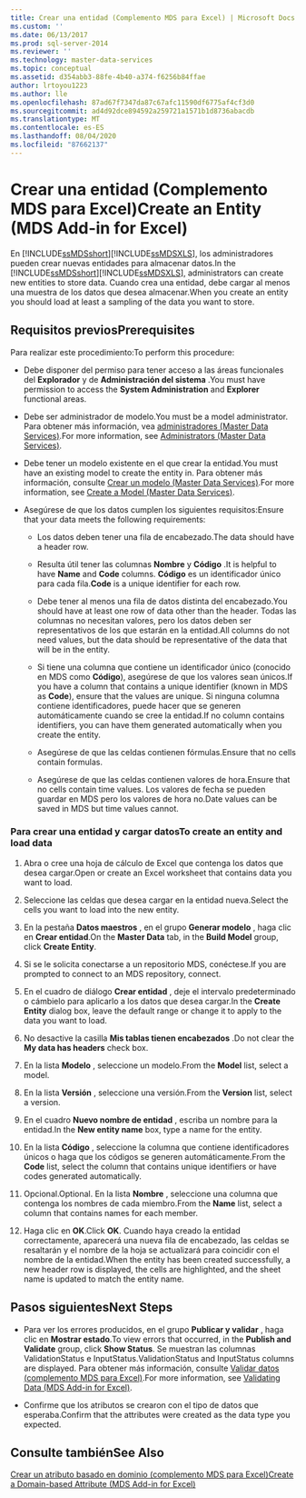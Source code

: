 ```yaml
---
title: Crear una entidad (Complemento MDS para Excel) | Microsoft Docs
ms.custom: ''
ms.date: 06/13/2017
ms.prod: sql-server-2014
ms.reviewer: ''
ms.technology: master-data-services
ms.topic: conceptual
ms.assetid: d354abb3-88fe-4b40-a374-f6256b84ffae
author: lrtoyou1223
ms.author: lle
ms.openlocfilehash: 87ad67f7347da87c67afc11590df6775af4cf3d0
ms.sourcegitcommit: ad4d92dce894592a259721a1571b1d8736abacdb
ms.translationtype: MT
ms.contentlocale: es-ES
ms.lasthandoff: 08/04/2020
ms.locfileid: "87662137"
---
```

# <a name="create-an-entity-mds-add-in-for-excel"></a><span data-ttu-id="844aa-102">Crear una entidad (Complemento MDS para Excel)</span><span class="sxs-lookup"><span data-stu-id="844aa-102">Create an Entity (MDS Add-in for Excel)</span></span>
  <span data-ttu-id="844aa-103">En [!INCLUDE[ssMDSshort](../../includes/ssmdsshort-md.md)][!INCLUDE[ssMDSXLS](../../includes/ssmdsxls-md.md)], los administradores pueden crear nuevas entidades para almacenar datos.</span><span class="sxs-lookup"><span data-stu-id="844aa-103">In the [!INCLUDE[ssMDSshort](../../includes/ssmdsshort-md.md)][!INCLUDE[ssMDSXLS](../../includes/ssmdsxls-md.md)], administrators can create new entities to store data.</span></span> <span data-ttu-id="844aa-104">Cuando crea una entidad, debe cargar al menos una muestra de los datos que desea almacenar.</span><span class="sxs-lookup"><span data-stu-id="844aa-104">When you create an entity you should load at least a sampling of the data you want to store.</span></span>  
  
## <a name="prerequisites"></a><span data-ttu-id="844aa-105">Requisitos previos</span><span class="sxs-lookup"><span data-stu-id="844aa-105">Prerequisites</span></span>  
 <span data-ttu-id="844aa-106">Para realizar este procedimiento:</span><span class="sxs-lookup"><span data-stu-id="844aa-106">To perform this procedure:</span></span>  
  
-   <span data-ttu-id="844aa-107">Debe disponer del permiso para tener acceso a las áreas funcionales del **Explorador** y de **Administración del sistema** .</span><span class="sxs-lookup"><span data-stu-id="844aa-107">You must have permission to access the **System Administration** and **Explorer** functional areas.</span></span>  
  
-   <span data-ttu-id="844aa-108">Debe ser administrador de modelo.</span><span class="sxs-lookup"><span data-stu-id="844aa-108">You must be a model administrator.</span></span> <span data-ttu-id="844aa-109">Para obtener más información, vea [administradores &#40;Master Data Services&#41;](../administrators-master-data-services.md).</span><span class="sxs-lookup"><span data-stu-id="844aa-109">For more information, see [Administrators &#40;Master Data Services&#41;](../administrators-master-data-services.md).</span></span>  
  
-   <span data-ttu-id="844aa-110">Debe tener un modelo existente en el que crear la entidad.</span><span class="sxs-lookup"><span data-stu-id="844aa-110">You must have an existing model to create the entity in.</span></span> <span data-ttu-id="844aa-111">Para obtener más información, consulte [Crear un modelo &#40;Master Data Services&#41;](../create-a-model-master-data-services.md).</span><span class="sxs-lookup"><span data-stu-id="844aa-111">For more information, see [Create a Model &#40;Master Data Services&#41;](../create-a-model-master-data-services.md).</span></span>  
  
-   <span data-ttu-id="844aa-112">Asegúrese de que los datos cumplen los siguientes requisitos:</span><span class="sxs-lookup"><span data-stu-id="844aa-112">Ensure that your data meets the following requirements:</span></span>  
  
    -   <span data-ttu-id="844aa-113">Los datos deben tener una fila de encabezado.</span><span class="sxs-lookup"><span data-stu-id="844aa-113">The data should have a header row.</span></span>  
  
    -   <span data-ttu-id="844aa-114">Resulta útil tener las columnas **Nombre** y **Código** .</span><span class="sxs-lookup"><span data-stu-id="844aa-114">It is helpful to have **Name** and **Code** columns.</span></span> <span data-ttu-id="844aa-115">**Código** es un identificador único para cada fila.</span><span class="sxs-lookup"><span data-stu-id="844aa-115">**Code** is a unique identifier for each row.</span></span>  
  
    -   <span data-ttu-id="844aa-116">Debe tener al menos una fila de datos distinta del encabezado.</span><span class="sxs-lookup"><span data-stu-id="844aa-116">You should have at least one row of data other than the header.</span></span> <span data-ttu-id="844aa-117">Todas las columnas no necesitan valores, pero los datos deben ser representativos de los que estarán en la entidad.</span><span class="sxs-lookup"><span data-stu-id="844aa-117">All columns do not need values, but the data should be representative of the data that will be in the entity.</span></span>  
  
    -   <span data-ttu-id="844aa-118">Si tiene una columna que contiene un identificador único (conocido en MDS como **Código**), asegúrese de que los valores sean únicos.</span><span class="sxs-lookup"><span data-stu-id="844aa-118">If you have a column that contains a unique identifier (known in MDS as **Code**), ensure that the values are unique.</span></span> <span data-ttu-id="844aa-119">Si ninguna columna contiene identificadores, puede hacer que se generen automáticamente cuando se cree la entidad.</span><span class="sxs-lookup"><span data-stu-id="844aa-119">If no column contains identifiers, you can have them generated automatically when you create the entity.</span></span>  
  
    -   <span data-ttu-id="844aa-120">Asegúrese de que las celdas contienen fórmulas.</span><span class="sxs-lookup"><span data-stu-id="844aa-120">Ensure that no cells contain formulas.</span></span>  
  
    -   <span data-ttu-id="844aa-121">Asegúrese de que las celdas contienen valores de hora.</span><span class="sxs-lookup"><span data-stu-id="844aa-121">Ensure that no cells contain time values.</span></span> <span data-ttu-id="844aa-122">Los valores de fecha se pueden guardar en MDS pero los valores de hora no.</span><span class="sxs-lookup"><span data-stu-id="844aa-122">Date values can be saved in MDS but time values cannot.</span></span>  
  
### <a name="to-create-an-entity-and-load-data"></a><span data-ttu-id="844aa-123">Para crear una entidad y cargar datos</span><span class="sxs-lookup"><span data-stu-id="844aa-123">To create an entity and load data</span></span>  
  
1.  <span data-ttu-id="844aa-124">Abra o cree una hoja de cálculo de Excel que contenga los datos que desea cargar.</span><span class="sxs-lookup"><span data-stu-id="844aa-124">Open or create an Excel worksheet that contains data you want to load.</span></span>  
  
2.  <span data-ttu-id="844aa-125">Seleccione las celdas que desea cargar en la entidad nueva.</span><span class="sxs-lookup"><span data-stu-id="844aa-125">Select the cells you want to load into the new entity.</span></span>  
  
3.  <span data-ttu-id="844aa-126">En la pestaña **Datos maestros** , en el grupo **Generar modelo** , haga clic en **Crear entidad**.</span><span class="sxs-lookup"><span data-stu-id="844aa-126">On the **Master Data** tab, in the **Build Model** group, click **Create Entity**.</span></span>  
  
4.  <span data-ttu-id="844aa-127">Si se le solicita conectarse a un repositorio MDS, conéctese.</span><span class="sxs-lookup"><span data-stu-id="844aa-127">If you are prompted to connect to an MDS repository, connect.</span></span>  
  
5.  <span data-ttu-id="844aa-128">En el cuadro de diálogo **Crear entidad** , deje el intervalo predeterminado o cámbielo para aplicarlo a los datos que desea cargar.</span><span class="sxs-lookup"><span data-stu-id="844aa-128">In the **Create Entity** dialog box, leave the default range or change it to apply to the data you want to load.</span></span>  
  
6.  <span data-ttu-id="844aa-129">No desactive la casilla **Mis tablas tienen encabezados** .</span><span class="sxs-lookup"><span data-stu-id="844aa-129">Do not clear the **My data has headers** check box.</span></span>  
  
7.  <span data-ttu-id="844aa-130">En la lista **Modelo** , seleccione un modelo.</span><span class="sxs-lookup"><span data-stu-id="844aa-130">From the **Model** list, select a model.</span></span>  
  
8.  <span data-ttu-id="844aa-131">En la lista **Versión** , seleccione una versión.</span><span class="sxs-lookup"><span data-stu-id="844aa-131">From the **Version** list, select a version.</span></span>  
  
9. <span data-ttu-id="844aa-132">En el cuadro **Nuevo nombre de entidad** , escriba un nombre para la entidad.</span><span class="sxs-lookup"><span data-stu-id="844aa-132">In the **New entity name** box, type a name for the entity.</span></span>  
  
10. <span data-ttu-id="844aa-133">En la lista **Código** , seleccione la columna que contiene identificadores únicos o haga que los códigos se generen automáticamente.</span><span class="sxs-lookup"><span data-stu-id="844aa-133">From the **Code** list, select the column that contains unique identifiers or have codes generated automatically.</span></span>  
  
11. <span data-ttu-id="844aa-134">Opcional.</span><span class="sxs-lookup"><span data-stu-id="844aa-134">Optional.</span></span> <span data-ttu-id="844aa-135">En la lista **Nombre** , seleccione una columna que contenga los nombres de cada miembro.</span><span class="sxs-lookup"><span data-stu-id="844aa-135">From the **Name** list, select a column that contains names for each member.</span></span>  
  
12. <span data-ttu-id="844aa-136">Haga clic en **OK**.</span><span class="sxs-lookup"><span data-stu-id="844aa-136">Click **OK**.</span></span> <span data-ttu-id="844aa-137">Cuando haya creado la entidad correctamente, aparecerá una nueva fila de encabezado, las celdas se resaltarán y el nombre de la hoja se actualizará para coincidir con el nombre de la entidad.</span><span class="sxs-lookup"><span data-stu-id="844aa-137">When the entity has been created successfully, a new header row is displayed, the cells are highlighted, and the sheet name is updated to match the entity name.</span></span>  
  
## <a name="next-steps"></a><span data-ttu-id="844aa-138">Pasos siguientes</span><span class="sxs-lookup"><span data-stu-id="844aa-138">Next Steps</span></span>  
  
-   <span data-ttu-id="844aa-139">Para ver los errores producidos, en el grupo **Publicar y validar** , haga clic en **Mostrar estado**.</span><span class="sxs-lookup"><span data-stu-id="844aa-139">To view errors that occurred, in the **Publish and Validate** group, click **Show Status**.</span></span> <span data-ttu-id="844aa-140">Se muestran las columnas ValidationStatus e InputStatus.</span><span class="sxs-lookup"><span data-stu-id="844aa-140">ValidationStatus and InputStatus columns are displayed.</span></span> <span data-ttu-id="844aa-141">Para obtener más información, consulte [Validar datos &#40;complemento MDS para Excel&#41;](validating-data-mds-add-in-for-excel.md).</span><span class="sxs-lookup"><span data-stu-id="844aa-141">For more information, see [Validating Data &#40;MDS Add-in for Excel&#41;](validating-data-mds-add-in-for-excel.md).</span></span>  
  
-   <span data-ttu-id="844aa-142">Confirme que los atributos se crearon con el tipo de datos que esperaba.</span><span class="sxs-lookup"><span data-stu-id="844aa-142">Confirm that the attributes were created as the data type you expected.</span></span>  
  
## <a name="see-also"></a><span data-ttu-id="844aa-143">Consulte también</span><span class="sxs-lookup"><span data-stu-id="844aa-143">See Also</span></span>  
 [<span data-ttu-id="844aa-144">Crear un atributo basado en dominio &#40;complemento MDS para Excel&#41;</span><span class="sxs-lookup"><span data-stu-id="844aa-144">Create a Domain-based Attribute &#40;MDS Add-in for Excel&#41;</span></span>](create-a-domain-based-attribute-mds-add-in-for-excel.md)  
  
  
